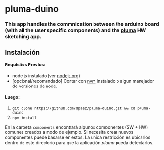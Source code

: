 pluma-duino
===========
### This app handles the commnication between the arduino board (with  all the user specific components) and the [pluma](https://github.com/dpaez/pluma) HW sketching app.

## Instalación

#### Requisitos Previos:
- node.js instalado (ver [nodejs.org](http://nodejs.org/))
- [opcional/recomendado] Contar con [nvm](https://github.com/creationix/nvm) instalado o algun manejador de versiones de node.
 
#### Luego:

1. ``` git clone https://github.com/dpaez/pluma-duino.git && cd pluma-duino ```
2. ``` npm install ```


En la carpeta ```components``` encontrará algunos componentes (SW + HW) comunes creados a modo de ejemplo. Si necesita crear nuevos componentes puede basarse en estos. La unica restricción es ubicarlos dentro de este directorio para que la aplicación *pluma* pueda detectarlos.


